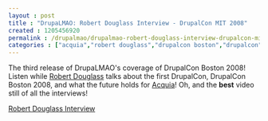 ```yaml
---
layout : post
title : "DrupaLMAO: Robert Douglass Interview - DrupalCon MIT 2008"
created : 1205456920
permalink : /drupalmao/drupalmao-robert-douglass-interview-drupalcon-mit-2008
categories : ["acquia","robert douglass","drupalcon boston","drupalcon","drupalmao"]
---
```

The third release of DrupaLMAO's coverage of DrupalCon Boston 2008! Listen while <a href="http://robshouse.net">Robert Douglass</a> talks about the first DrupalCon, DrupalCon Boston 2008, and what the future holds for <a href="http://acquia.com">Acquia</a>! Oh, and the <strong>best</strong> video still of all the interviews!

<a href="http://drupalmao.com/robert-douglass-interview">Robert Douglass Interview</a>